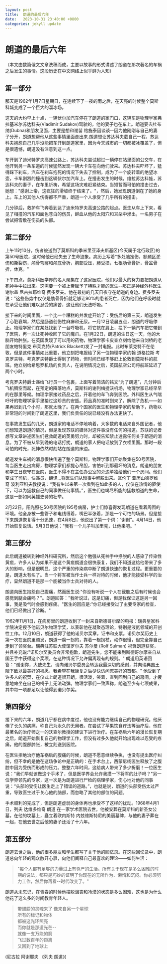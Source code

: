 ```yaml
---
layout: post
title:  朗道的最后六年
date:   2023-10-31 23:40:00 +0800
categories: jekyll update
---
```

# 朗道的最后六年
（本文由数篇俄文文章洗稿而成，主要以故事的形式讲述了朗道在那次著名的车祸之后发生的事情。这段历史在中文网络上似乎鲜为人知）

## 第一部分

那天是1962年1月7日星期日，在连续下了一夜的雨之后，在天亮的时候整个莫斯科城变成了一个巨大的溜冰场。

这天的大约早上十点，一辆伏尔加汽车停在了朗道的家门口，这辆车是物理学家弗拉基米尔苏达科夫(Vladimir Sudakov)驾驶的，他的妻子也在车上。朗道要去杜布纳(Dubna)和朋友见面，主要是想和谢苗 格施泰因谈谈--因为他刚刚与自己的妻子分开，朗道想帮他从这些事情里面走出来.朗道想让苏达科夫载自己一程，苏达科夫抱怨自己几乎没能把车开到朗道家里，因为今天城市的一切都被冰覆盖了，但是很遗憾，朗道没有注意到这一点。

车开到了迪米特罗夫高速公路上，苏达科夫尝试超过一辆停在站里面的公交车，在他开到另一条车道的时候猛然发现一辆大卡车在向他们驶来。苏达科夫吓坏了，猛得踩下刹车，汽车在刹车抱死的情况下失去了控制，成为了一个旋转着的绝望冰壶，卡车剧烈的撞击到这辆伏尔加汽车上。在撞击发生的时候，维拉苏达科娃，苏达科夫的妻子，在车里祈祷，希望这场灾难赶紧结束。当短暂而可怕的撞击过去，她想："感谢上帝，这疯狂的滑坡终于结束了。"，然后，她发现朗道倒在了她的身上。车上的其他人伤得都不严重，朗道一个人承受了几乎所有的撞击。

几分钟后，救护车飞奔着到达了迪米特罗夫高速公路的起点。医生从车上下来，看见了相撞的汽车和面色苍白的伤员，鲜血从他的太阳穴和耳朵中渗出，一名男子在尝试把雪敷在伤员的头部。

## 第二部分

上午11时10分，伤者被送到了莫斯科的季米里亚泽夫斯基区(今天属于北行政区)的第50号医院，这时候他已经失去了生命迹象。病历上写着"多处脑挫伤，额颞区淤伤和撕裂伤，颅骨穹窿和颅底骨折，胸部受压，肺受损，七根肋骨骨折，骨盆骨折，休克。"

下午四点，莫斯科医学界的名人聚集在了这家医院，他们尽最大的努力要把朗道从死神手中拉出来。这需要一个被上帝赋予了特殊才能的医生--那正是神经外科医生谢尔盖 尼古拉耶维奇 费多罗夫。他在最初的几天日夜守在朗道的身边。费多罗夫说："这些伤势中仅仅是肋骨骨折就足够让90%的患者死亡，因为他们在呼吸时就在承受让他们难以忍受的痛苦，这让他们无法呼吸。"

接下来的时间里面，一个比一个糟糕的并发症开始了：受伤后的第三天，朗道发生了心脏衰竭，然后是肠道创伤性麻痹和无尿。一月12日凌晨五点，朗道的呼吸停止。物理学家们在某处找到了一台呼吸机，将它抗在肩上，拦下一辆汽车把它带到了医院，再一次让死神收回了它的魔爪。在1月22日，朗道的生日这一天，他的大脑开始肿胀。在英国发现了可以用的药物，物理学家卡皮查立刻给他来自剑桥的老朋友帕特里克 布莱克特(Patrick Blackett)发了一封电报。此时布莱克特不在伦敦，但是这件事情如此重要，他立刻把电报给了另一位物理学家约翰 道格拉斯 考克罗夫特。考克罗夫特爵士得到了药物，但时间已经不够赶上伦敦到莫斯科的航班。他立刻给希思罗机场的负责人，在说明情况之后，英国航空公司将航班延迟了两个小时。

考克罗夫特爵士递给飞行员一个包裹，上面写着简洁的铭文“为了朗道”，几分钟后飞机腾空而起，在预定的降落地点，莫斯科的谢列梅捷沃机场，物理学家已经早早的在那里等候。物理学家接过药品之后，开着他的车飞奔到医院。外科医生从气喘吁吁的物理学家手里接过这珍贵的安瓿。药品真的准时到来了，解除了危机——如果再迟到几个小时，那就太晚了。在两个国家的医生和物理学家的帮助下，药物以非常短的时间到了朗道这里，我们负责任的说已经没有办法更快了。

在事故发生后的几天，朗道家的电话不停地响着，大多数的电话来自外国记者，他们想知道朗道的情况，但是发现苏联的媒体对这件事没有任何的报道。苏联的记者想写文章讲述医生们拯救朗道的英勇努力时，却被告知禁止透露任何关于朗道的消息。为了不被从早到晚的电话打扰，朗道的家人把电话放到了衣柜里面。那时一段可怕的时光，死神依然时刻站在朗道的床边。

朗道发生车祸的消息很快传遍了整个莫斯科，物理学家们开始聚集在50号医院，每当医生走出病房，物理学家们都提心吊胆，害怕听到那最坏的消息。朗道的朋友和学生日夜守在医院，医生不得不在主任办公室的旁边单独给他们一个房间。他们变成了司机，快递员，翻译...将医生们从琐事中解脱出来。瓦伦丁 亚历山德罗维奇 波利亚科夫教授说：“我有生以来第一次看到在如此多的人，仅仅在热情的驱使下，可以为拯救自己的同事做任何事情。”，医生们也竭尽所能的拯救朗道的生命，这是一部如同英雄史诗的壮举。

2月22日，阳光照在50号医院的195号病房，护士们惊喜得发现朗道在看着周围的环境。他全身被一些管子和电线缠着，嘴巴半张着，那是一个可怕的场景。但是接下来朗道恢复得十分迅速，在4月8日，他说出了第一个词：“谢谢”。4月14日，他开始恢复说话。5月3日他说："我有一个儿子叫加里克，让他来吧。"

## 第三部分

此后朗道被转到神经外科研究所，然后这个勉强从死神手中挣脱的人感染了传染性黄疸，许多人认为如果不是这个黄疸朗道会很快康复，我们不知道这给他带来了多大的影响，但是很明显，这个严重的传染病中断了朗道快速的恢复过程。更重要的是，朗道太有名了。当一个将军被当作士兵一样对待的时候，他才能接受科学的治疗，显然朗道不是那一个能被当作士兵对待的人。

朗道向医生抱怨自己腹痛，然而医生说:"你没有听说一个人在截肢之后有时候也会感觉到腿会痛吗？"。朗道回答："我听说过，这是幻痛，但是我保证这是另一回事，我是吸气时会感到疼痛。"医生的回应是:"你已经接受过了主要专家的检查，他们已经做出了诊断。"

1962年11月1日，在病房里的朗道收到了一封来自斯德哥尔摩的电报：瑞典皇家科学院决定授予他诺贝尔物理学奖，以表彰他在凝聚态理论，特别是液氦领域的开创性工作。12月10日，朗道获得了他的诺贝尔奖章，证书和支票。诺贝尔奖历史上第一次在医院里颁发，朗道一瘸一拐的，靠着一根拐杖，动作很慢，但完全靠自己走到了领奖台。瑞典驻苏联大使馆罗尔夫 苏尔曼 (Rolf Sulman) 祝贺朗道获奖，并且补充说:"诺贝尔奖委员会非常抱歉，朗道先生，您不能来到斯德哥尔摩亲自从国王手中获得这个奖项。在这种情况下允许偏离现有的规则。" 朗道用英语回答："谢谢你，大使先生，请向诺贝尔委员会转达我最深切的感谢，并向瑞典国王陛下致以最美好的祝愿，我希望在我康复之后尽快访问您美好的首都。" 他受到了许多人的祝贺，在仪式上朗道很开朗，很活泼，笑着，直到回到自己的房间，才疲惫地瘫坐在自己的椅子上无法动弹。物理学家们一致声称，朗道至少有七项成果，其中每一项都足以让他得到诺贝尔奖。

## 第四部分

接下来的六年，朗道几乎都在病中度过，他也没有能力继续自己的物理研究。他厌倦了长久的病痛，称自己为永久的无用者。在尝试了苹果饮食疗法等治疗后，他在最著名的治疗师之一的沃查尔教授的建议下进行治疗。在车祸后六年的漫长恢复期之后，朗道开始恢复自己的物理学工作，但没有过多久他就开始出现难以忍受的疼痛，他的腹部肿胀，被立刻送到医院。

在医生拒绝治疗他车祸后的腹痛的时候，朗道不愿意继续争执，也没有提出医疗纠纷，但不幸的是他在这场争论中是正确的：在手术台上，西蒙尼杨医生释放了之腹腔中因为受伤而形成的压力。整整六年时间，这给病人带来了多少折磨！一位医生说："我们早就该做这个手术了，但是医学界会允许我摸一下将军的肚子吗？"另一位学界领先的专家，这一次是为朗道进行尸检的病理学家，伤心地对他的同事说：“头部的受伤让医生走上了错误的道路。”，也就是说，朗道的头部受伤太过严重，导致医生过于关心他的脑部，而忽略了其他的部位的问题。

手术顺利的完成了，但是朗道虚弱的身体再也承受不了这样的扰动。1968年4月1日，列夫 达维多维奇 朗道 在一家学术医院去世。他被安葬在莫斯科的新圣女公墓，在他的坟墓上，矗立着欧内斯特 内兹维斯特尼的美丽墓碑，与他的妻子葬在一起，在他去世之后他的妻子还活了十六年。

## 第五部分

朗道去世之后，他的很多朋友和学生都写了关于他的回忆录。在这些回忆录中，朗道总向年轻的观众敞开心扉，向他们阐释自己最喜欢的理论——如何生活：
> "每个人都有足够的力量过上有尊严的生活。所有关于现在是多么困难的时期的说法，都只是巧妙的证明了你现在的无所作为、懒惰和沉闷。你必须努力工作，然后你再看--时代改变了。"

朗道从未忘记，在青春的时候他摆脱沮丧和冷漠的状态是多么困难，这也是为什么他花了这么多的时间教育年轻人。

> 带翅膀的灵魂来了 
像来自另一个星球  
所有的标记和物体  
都被这光环照亮  
而你就是那道光芒--  
就像一支万能的箭  
飞过数百年的距离  
又回到了地球上  

(尼古拉 阿谢耶夫 《列夫 朗道》)

